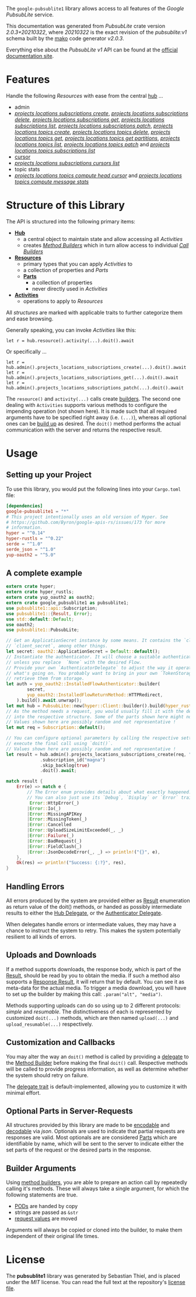 <!---
DO NOT EDIT !
This file was generated automatically from 'src/mako/api/README.md.mako'
DO NOT EDIT !
-->
The `google-pubsublite1` library allows access to all features of the *Google PubsubLite* service.

This documentation was generated from *PubsubLite* crate version *2.0.3+20210322*, where *20210322* is the exact revision of the *pubsublite:v1* schema built by the [mako](http://www.makotemplates.org/) code generator *v2.0.3*.

Everything else about the *PubsubLite* *v1* API can be found at the
[official documentation site](https://cloud.google.com/pubsub/lite/docs).
# Features

Handle the following *Resources* with ease from the central [hub](https://docs.rs/google-pubsublite1/2.0.3+20210322/google_pubsublite1/PubsubLite) ... 

* admin
 * [*projects locations subscriptions create*](https://docs.rs/google-pubsublite1/2.0.3+20210322/google_pubsublite1/api::AdminProjectLocationSubscriptionCreateCall), [*projects locations subscriptions delete*](https://docs.rs/google-pubsublite1/2.0.3+20210322/google_pubsublite1/api::AdminProjectLocationSubscriptionDeleteCall), [*projects locations subscriptions get*](https://docs.rs/google-pubsublite1/2.0.3+20210322/google_pubsublite1/api::AdminProjectLocationSubscriptionGetCall), [*projects locations subscriptions list*](https://docs.rs/google-pubsublite1/2.0.3+20210322/google_pubsublite1/api::AdminProjectLocationSubscriptionListCall), [*projects locations subscriptions patch*](https://docs.rs/google-pubsublite1/2.0.3+20210322/google_pubsublite1/api::AdminProjectLocationSubscriptionPatchCall), [*projects locations topics create*](https://docs.rs/google-pubsublite1/2.0.3+20210322/google_pubsublite1/api::AdminProjectLocationTopicCreateCall), [*projects locations topics delete*](https://docs.rs/google-pubsublite1/2.0.3+20210322/google_pubsublite1/api::AdminProjectLocationTopicDeleteCall), [*projects locations topics get*](https://docs.rs/google-pubsublite1/2.0.3+20210322/google_pubsublite1/api::AdminProjectLocationTopicGetCall), [*projects locations topics get partitions*](https://docs.rs/google-pubsublite1/2.0.3+20210322/google_pubsublite1/api::AdminProjectLocationTopicGetPartitionCall), [*projects locations topics list*](https://docs.rs/google-pubsublite1/2.0.3+20210322/google_pubsublite1/api::AdminProjectLocationTopicListCall), [*projects locations topics patch*](https://docs.rs/google-pubsublite1/2.0.3+20210322/google_pubsublite1/api::AdminProjectLocationTopicPatchCall) and [*projects locations topics subscriptions list*](https://docs.rs/google-pubsublite1/2.0.3+20210322/google_pubsublite1/api::AdminProjectLocationTopicSubscriptionListCall)
* [cursor](https://docs.rs/google-pubsublite1/2.0.3+20210322/google_pubsublite1/api::Cursor)
 * [*projects locations subscriptions cursors list*](https://docs.rs/google-pubsublite1/2.0.3+20210322/google_pubsublite1/api::CursorProjectLocationSubscriptionCursorListCall)
* topic stats
 * [*projects locations topics compute head cursor*](https://docs.rs/google-pubsublite1/2.0.3+20210322/google_pubsublite1/api::TopicStatProjectLocationTopicComputeHeadCursorCall) and [*projects locations topics compute message stats*](https://docs.rs/google-pubsublite1/2.0.3+20210322/google_pubsublite1/api::TopicStatProjectLocationTopicComputeMessageStatCall)




# Structure of this Library

The API is structured into the following primary items:

* **[Hub](https://docs.rs/google-pubsublite1/2.0.3+20210322/google_pubsublite1/PubsubLite)**
    * a central object to maintain state and allow accessing all *Activities*
    * creates [*Method Builders*](https://docs.rs/google-pubsublite1/2.0.3+20210322/google_pubsublite1/client::MethodsBuilder) which in turn
      allow access to individual [*Call Builders*](https://docs.rs/google-pubsublite1/2.0.3+20210322/google_pubsublite1/client::CallBuilder)
* **[Resources](https://docs.rs/google-pubsublite1/2.0.3+20210322/google_pubsublite1/client::Resource)**
    * primary types that you can apply *Activities* to
    * a collection of properties and *Parts*
    * **[Parts](https://docs.rs/google-pubsublite1/2.0.3+20210322/google_pubsublite1/client::Part)**
        * a collection of properties
        * never directly used in *Activities*
* **[Activities](https://docs.rs/google-pubsublite1/2.0.3+20210322/google_pubsublite1/client::CallBuilder)**
    * operations to apply to *Resources*

All *structures* are marked with applicable traits to further categorize them and ease browsing.

Generally speaking, you can invoke *Activities* like this:

```Rust,ignore
let r = hub.resource().activity(...).doit().await
```

Or specifically ...

```ignore
let r = hub.admin().projects_locations_subscriptions_create(...).doit().await
let r = hub.admin().projects_locations_subscriptions_get(...).doit().await
let r = hub.admin().projects_locations_subscriptions_patch(...).doit().await
```

The `resource()` and `activity(...)` calls create [builders][builder-pattern]. The second one dealing with `Activities` 
supports various methods to configure the impending operation (not shown here). It is made such that all required arguments have to be 
specified right away (i.e. `(...)`), whereas all optional ones can be [build up][builder-pattern] as desired.
The `doit()` method performs the actual communication with the server and returns the respective result.

# Usage

## Setting up your Project

To use this library, you would put the following lines into your `Cargo.toml` file:

```toml
[dependencies]
google-pubsublite1 = "*"
# This project intentionally uses an old version of Hyper. See
# https://github.com/Byron/google-apis-rs/issues/173 for more
# information.
hyper = "^0.14"
hyper-rustls = "^0.22"
serde = "^1.0"
serde_json = "^1.0"
yup-oauth2 = "^5.0"
```

## A complete example

```Rust
extern crate hyper;
extern crate hyper_rustls;
extern crate yup_oauth2 as oauth2;
extern crate google_pubsublite1 as pubsublite1;
use pubsublite1::api::Subscription;
use pubsublite1::{Result, Error};
use std::default::Default;
use oauth2;
use pubsublite1::PubsubLite;

// Get an ApplicationSecret instance by some means. It contains the `client_id` and 
// `client_secret`, among other things.
let secret: oauth2::ApplicationSecret = Default::default();
// Instantiate the authenticator. It will choose a suitable authentication flow for you, 
// unless you replace  `None` with the desired Flow.
// Provide your own `AuthenticatorDelegate` to adjust the way it operates and get feedback about 
// what's going on. You probably want to bring in your own `TokenStorage` to persist tokens and
// retrieve them from storage.
let auth = yup_oauth2::InstalledFlowAuthenticator::builder(
        secret,
        yup_oauth2::InstalledFlowReturnMethod::HTTPRedirect,
    ).build().await.unwrap();
let mut hub = PubsubLite::new(hyper::Client::builder().build(hyper_rustls::HttpsConnector::with_native_roots()), auth);
// As the method needs a request, you would usually fill it with the desired information
// into the respective structure. Some of the parts shown here might not be applicable !
// Values shown here are possibly random and not representative !
let mut req = Subscription::default();

// You can configure optional parameters by calling the respective setters at will, and
// execute the final call using `doit()`.
// Values shown here are possibly random and not representative !
let result = hub.admin().projects_locations_subscriptions_create(req, "parent")
             .subscription_id("magna")
             .skip_backlog(true)
             .doit().await;

match result {
    Err(e) => match e {
        // The Error enum provides details about what exactly happened.
        // You can also just use its `Debug`, `Display` or `Error` traits
         Error::HttpError(_)
        |Error::Io(_)
        |Error::MissingAPIKey
        |Error::MissingToken(_)
        |Error::Cancelled
        |Error::UploadSizeLimitExceeded(_, _)
        |Error::Failure(_)
        |Error::BadRequest(_)
        |Error::FieldClash(_)
        |Error::JsonDecodeError(_, _) => println!("{}", e),
    },
    Ok(res) => println!("Success: {:?}", res),
}

```
## Handling Errors

All errors produced by the system are provided either as [Result](https://docs.rs/google-pubsublite1/2.0.3+20210322/google_pubsublite1/client::Result) enumeration as return value of
the doit() methods, or handed as possibly intermediate results to either the 
[Hub Delegate](https://docs.rs/google-pubsublite1/2.0.3+20210322/google_pubsublite1/client::Delegate), or the [Authenticator Delegate](https://docs.rs/yup-oauth2/*/yup_oauth2/trait.AuthenticatorDelegate.html).

When delegates handle errors or intermediate values, they may have a chance to instruct the system to retry. This 
makes the system potentially resilient to all kinds of errors.

## Uploads and Downloads
If a method supports downloads, the response body, which is part of the [Result](https://docs.rs/google-pubsublite1/2.0.3+20210322/google_pubsublite1/client::Result), should be
read by you to obtain the media.
If such a method also supports a [Response Result](https://docs.rs/google-pubsublite1/2.0.3+20210322/google_pubsublite1/client::ResponseResult), it will return that by default.
You can see it as meta-data for the actual media. To trigger a media download, you will have to set up the builder by making
this call: `.param("alt", "media")`.

Methods supporting uploads can do so using up to 2 different protocols: 
*simple* and *resumable*. The distinctiveness of each is represented by customized 
`doit(...)` methods, which are then named `upload(...)` and `upload_resumable(...)` respectively.

## Customization and Callbacks

You may alter the way an `doit()` method is called by providing a [delegate](https://docs.rs/google-pubsublite1/2.0.3+20210322/google_pubsublite1/client::Delegate) to the 
[Method Builder](https://docs.rs/google-pubsublite1/2.0.3+20210322/google_pubsublite1/client::CallBuilder) before making the final `doit()` call. 
Respective methods will be called to provide progress information, as well as determine whether the system should 
retry on failure.

The [delegate trait](https://docs.rs/google-pubsublite1/2.0.3+20210322/google_pubsublite1/client::Delegate) is default-implemented, allowing you to customize it with minimal effort.

## Optional Parts in Server-Requests

All structures provided by this library are made to be [encodable](https://docs.rs/google-pubsublite1/2.0.3+20210322/google_pubsublite1/client::RequestValue) and 
[decodable](https://docs.rs/google-pubsublite1/2.0.3+20210322/google_pubsublite1/client::ResponseResult) via *json*. Optionals are used to indicate that partial requests are responses 
are valid.
Most optionals are are considered [Parts](https://docs.rs/google-pubsublite1/2.0.3+20210322/google_pubsublite1/client::Part) which are identifiable by name, which will be sent to 
the server to indicate either the set parts of the request or the desired parts in the response.

## Builder Arguments

Using [method builders](https://docs.rs/google-pubsublite1/2.0.3+20210322/google_pubsublite1/client::CallBuilder), you are able to prepare an action call by repeatedly calling it's methods.
These will always take a single argument, for which the following statements are true.

* [PODs][wiki-pod] are handed by copy
* strings are passed as `&str`
* [request values](https://docs.rs/google-pubsublite1/2.0.3+20210322/google_pubsublite1/client::RequestValue) are moved

Arguments will always be copied or cloned into the builder, to make them independent of their original life times.

[wiki-pod]: http://en.wikipedia.org/wiki/Plain_old_data_structure
[builder-pattern]: http://en.wikipedia.org/wiki/Builder_pattern
[google-go-api]: https://github.com/google/google-api-go-client

# License
The **pubsublite1** library was generated by Sebastian Thiel, and is placed 
under the *MIT* license.
You can read the full text at the repository's [license file][repo-license].

[repo-license]: https://github.com/Byron/google-apis-rsblob/main/LICENSE.md
